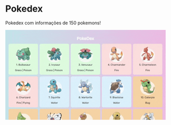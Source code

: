 # Pokedex

Pokedex com informações de 150 pokemons!

<img src="https://github.com/GE-SANTOS/Pokedex/blob/main/ezgif.com-gif-maker.gif">


 
